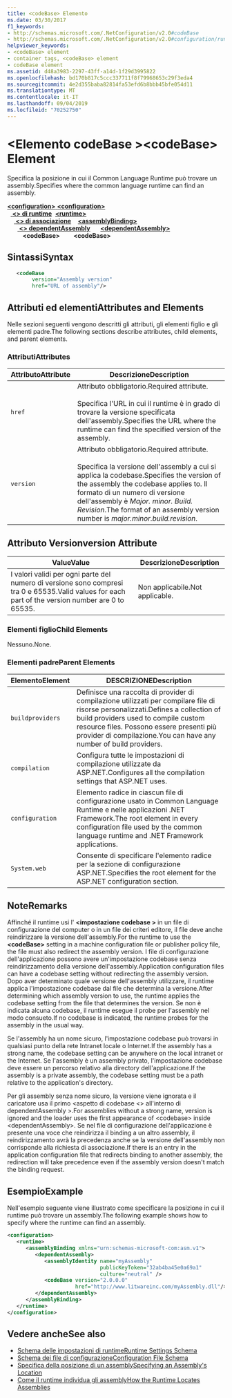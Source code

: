 ```yaml
---
title: <codeBase> Elemento
ms.date: 03/30/2017
f1_keywords:
- http://schemas.microsoft.com/.NetConfiguration/v2.0#codeBase
- http://schemas.microsoft.com/.NetConfiguration/v2.0#configuration/runtime/assemblyBinding/dependentAssembly/codeBase
helpviewer_keywords:
- <codeBase> element
- container tags, <codeBase> element
- codeBase element
ms.assetid: d48a3983-2297-43ff-a14d-1f29d3995822
ms.openlocfilehash: bd170b817c5ccc337711f8f79968653c29f3eda4
ms.sourcegitcommit: 4e2d355baba82814fa53efd6b8bbb45bfe054d11
ms.translationtype: MT
ms.contentlocale: it-IT
ms.lasthandoff: 09/04/2019
ms.locfileid: "70252750"
---
```

# <a name="codebase-element"></a><span data-ttu-id="ad18c-102">\<Elemento codeBase ></span><span class="sxs-lookup"><span data-stu-id="ad18c-102">\<codeBase> Element</span></span>

<span data-ttu-id="ad18c-103">Specifica la posizione in cui il Common Language Runtime può trovare un assembly.</span><span class="sxs-lookup"><span data-stu-id="ad18c-103">Specifies where the common language runtime can find an assembly.</span></span>

<span data-ttu-id="ad18c-104">[ **\<configuration>** ](../configuration-element.md)</span><span class="sxs-lookup"><span data-stu-id="ad18c-104">[**\<configuration>**](../configuration-element.md)</span></span>\
<span data-ttu-id="ad18c-105">&nbsp;&nbsp;[ **\<> di runtime**](runtime-element.md)</span><span class="sxs-lookup"><span data-stu-id="ad18c-105">&nbsp;&nbsp;[**\<runtime>**](runtime-element.md)</span></span>\
<span data-ttu-id="ad18c-106">&nbsp;&nbsp;&nbsp;&nbsp;[ **\<> di associazione**](assemblybinding-element-for-runtime.md)</span><span class="sxs-lookup"><span data-stu-id="ad18c-106">&nbsp;&nbsp;&nbsp;&nbsp;[**\<assemblyBinding>**](assemblybinding-element-for-runtime.md)</span></span>\
<span data-ttu-id="ad18c-107">&nbsp;&nbsp;&nbsp;&nbsp;&nbsp;&nbsp;[ **\<> dependentAssembly**](dependentassembly-element.md)</span><span class="sxs-lookup"><span data-stu-id="ad18c-107">&nbsp;&nbsp;&nbsp;&nbsp;&nbsp;&nbsp;[**\<dependentAssembly>**](dependentassembly-element.md)</span></span>\
<span data-ttu-id="ad18c-108">&nbsp;&nbsp;&nbsp;&nbsp;&nbsp;&nbsp;&nbsp;&nbsp; **\<codeBase>**</span><span class="sxs-lookup"><span data-stu-id="ad18c-108">&nbsp;&nbsp;&nbsp;&nbsp;&nbsp;&nbsp;&nbsp;&nbsp;**\<codeBase>**</span></span>

## <a name="syntax"></a><span data-ttu-id="ad18c-109">Sintassi</span><span class="sxs-lookup"><span data-stu-id="ad18c-109">Syntax</span></span>

```xml
   <codeBase
        version="Assembly version"
        href="URL of assembly"/>
```

## <a name="attributes-and-elements"></a><span data-ttu-id="ad18c-110">Attributi ed elementi</span><span class="sxs-lookup"><span data-stu-id="ad18c-110">Attributes and Elements</span></span>

<span data-ttu-id="ad18c-111">Nelle sezioni seguenti vengono descritti gli attributi, gli elementi figlio e gli elementi padre.</span><span class="sxs-lookup"><span data-stu-id="ad18c-111">The following sections describe attributes, child elements, and parent elements.</span></span>

### <a name="attributes"></a><span data-ttu-id="ad18c-112">Attributi</span><span class="sxs-lookup"><span data-stu-id="ad18c-112">Attributes</span></span>

|<span data-ttu-id="ad18c-113">Attributo</span><span class="sxs-lookup"><span data-stu-id="ad18c-113">Attribute</span></span>|<span data-ttu-id="ad18c-114">Descrizione</span><span class="sxs-lookup"><span data-stu-id="ad18c-114">Description</span></span>|
|---------------|-----------------|
|`href`|<span data-ttu-id="ad18c-115">Attributo obbligatorio.</span><span class="sxs-lookup"><span data-stu-id="ad18c-115">Required attribute.</span></span><br /><br /> <span data-ttu-id="ad18c-116">Specifica l'URL in cui il runtime è in grado di trovare la versione specificata dell'assembly.</span><span class="sxs-lookup"><span data-stu-id="ad18c-116">Specifies the URL where the runtime can find the specified version of the assembly.</span></span>|
|`version`|<span data-ttu-id="ad18c-117">Attributo obbligatorio.</span><span class="sxs-lookup"><span data-stu-id="ad18c-117">Required attribute.</span></span><br /><br /> <span data-ttu-id="ad18c-118">Specifica la versione dell'assembly a cui si applica la codebase.</span><span class="sxs-lookup"><span data-stu-id="ad18c-118">Specifies the version of the assembly the codebase applies to.</span></span> <span data-ttu-id="ad18c-119">Il formato di un numero di versione dell'assembly è *Major. minor. Build. Revision*.</span><span class="sxs-lookup"><span data-stu-id="ad18c-119">The format of an assembly version number is *major.minor.build.revision*.</span></span>|

## <a name="version-attribute"></a><span data-ttu-id="ad18c-120">Attributo Version</span><span class="sxs-lookup"><span data-stu-id="ad18c-120">version Attribute</span></span>

|<span data-ttu-id="ad18c-121">Value</span><span class="sxs-lookup"><span data-stu-id="ad18c-121">Value</span></span>|<span data-ttu-id="ad18c-122">Descrizione</span><span class="sxs-lookup"><span data-stu-id="ad18c-122">Description</span></span>|
|-----------|-----------------|
|<span data-ttu-id="ad18c-123">I valori validi per ogni parte del numero di versione sono compresi tra 0 e 65535.</span><span class="sxs-lookup"><span data-stu-id="ad18c-123">Valid values for each part of the version number are 0 to 65535.</span></span>|<span data-ttu-id="ad18c-124">Non applicabile.</span><span class="sxs-lookup"><span data-stu-id="ad18c-124">Not applicable.</span></span>|

### <a name="child-elements"></a><span data-ttu-id="ad18c-125">Elementi figlio</span><span class="sxs-lookup"><span data-stu-id="ad18c-125">Child Elements</span></span>

<span data-ttu-id="ad18c-126">Nessuno.</span><span class="sxs-lookup"><span data-stu-id="ad18c-126">None.</span></span>

### <a name="parent-elements"></a><span data-ttu-id="ad18c-127">Elementi padre</span><span class="sxs-lookup"><span data-stu-id="ad18c-127">Parent Elements</span></span>

|<span data-ttu-id="ad18c-128">Elemento</span><span class="sxs-lookup"><span data-stu-id="ad18c-128">Element</span></span>|<span data-ttu-id="ad18c-129">DESCRIZIONE</span><span class="sxs-lookup"><span data-stu-id="ad18c-129">Description</span></span>|
|-------------|-----------------|
|`buildproviders`|<span data-ttu-id="ad18c-130">Definisce una raccolta di provider di compilazione utilizzati per compilare file di risorse personalizzati.</span><span class="sxs-lookup"><span data-stu-id="ad18c-130">Defines a collection of build providers used to compile custom resource files.</span></span> <span data-ttu-id="ad18c-131">Possono essere presenti più provider di compilazione.</span><span class="sxs-lookup"><span data-stu-id="ad18c-131">You can have any number of build providers.</span></span>|
|`compilation`|<span data-ttu-id="ad18c-132">Configura tutte le impostazioni di compilazione utilizzate da ASP.NET.</span><span class="sxs-lookup"><span data-stu-id="ad18c-132">Configures all the compilation settings that ASP.NET uses.</span></span>|
|`configuration`|<span data-ttu-id="ad18c-133">Elemento radice in ciascun file di configurazione usato in Common Language Runtime e nelle applicazioni .NET Framework.</span><span class="sxs-lookup"><span data-stu-id="ad18c-133">The root element in every configuration file used by the common language runtime and .NET Framework applications.</span></span>|
|`System.web`|<span data-ttu-id="ad18c-134">Consente di specificare l'elemento radice per la sezione di configurazione ASP.NET.</span><span class="sxs-lookup"><span data-stu-id="ad18c-134">Specifies the root element for the ASP.NET configuration section.</span></span>|

## <a name="remarks"></a><span data-ttu-id="ad18c-135">Note</span><span class="sxs-lookup"><span data-stu-id="ad18c-135">Remarks</span></span>

<span data-ttu-id="ad18c-136">Affinché il runtime usi l'  **\<impostazione codebase >** in un file di configurazione del computer o in un file dei criteri editore, il file deve anche reindirizzare la versione dell'assembly.</span><span class="sxs-lookup"><span data-stu-id="ad18c-136">For the runtime to use the **\<codeBase>** setting in a machine configuration file or publisher policy file, the file must also redirect the assembly version.</span></span> <span data-ttu-id="ad18c-137">I file di configurazione dell'applicazione possono avere un'impostazione codebase senza reindirizzamento della versione dell'assembly.</span><span class="sxs-lookup"><span data-stu-id="ad18c-137">Application configuration files can have a codebase setting without redirecting the assembly version.</span></span> <span data-ttu-id="ad18c-138">Dopo aver determinato quale versione dell'assembly utilizzare, il runtime applica l'impostazione codebase dal file che determina la versione.</span><span class="sxs-lookup"><span data-stu-id="ad18c-138">After determining which assembly version to use, the runtime applies the codebase setting from the file that determines the version.</span></span> <span data-ttu-id="ad18c-139">Se non è indicata alcuna codebase, il runtime esegue il probe per l'assembly nel modo consueto.</span><span class="sxs-lookup"><span data-stu-id="ad18c-139">If no codebase is indicated, the runtime probes for the assembly in the usual way.</span></span>

<span data-ttu-id="ad18c-140">Se l'assembly ha un nome sicuro, l'impostazione codebase può trovarsi in qualsiasi punto della rete Intranet locale o Internet.</span><span class="sxs-lookup"><span data-stu-id="ad18c-140">If the assembly has a strong name, the codebase setting can be anywhere on the local intranet or the Internet.</span></span> <span data-ttu-id="ad18c-141">Se l'assembly è un assembly privato, l'impostazione codebase deve essere un percorso relativo alla directory dell'applicazione.</span><span class="sxs-lookup"><span data-stu-id="ad18c-141">If the assembly is a private assembly, the codebase setting must be a path relative to the application's directory.</span></span>

<span data-ttu-id="ad18c-142">Per gli assembly senza nome sicuro, la versione viene ignorata e il caricatore usa il primo \<aspetto di codebase \<> all'interno di dependentAssembly >.</span><span class="sxs-lookup"><span data-stu-id="ad18c-142">For assemblies without a strong name, version is ignored and the loader uses the first appearance of \<codebase> inside \<dependentAssembly>.</span></span> <span data-ttu-id="ad18c-143">Se nel file di configurazione dell'applicazione è presente una voce che reindirizza il binding a un altro assembly, il reindirizzamento avrà la precedenza anche se la versione dell'assembly non corrisponde alla richiesta di associazione.</span><span class="sxs-lookup"><span data-stu-id="ad18c-143">If there is an entry in the application configuration file that redirects binding to another assembly, the redirection will take precedence even if the assembly version doesn't match the binding request.</span></span>

## <a name="example"></a><span data-ttu-id="ad18c-144">Esempio</span><span class="sxs-lookup"><span data-stu-id="ad18c-144">Example</span></span>

<span data-ttu-id="ad18c-145">Nell'esempio seguente viene illustrato come specificare la posizione in cui il runtime può trovare un assembly.</span><span class="sxs-lookup"><span data-stu-id="ad18c-145">The following example shows how to specify where the runtime can find an assembly.</span></span>

```xml
<configuration>
   <runtime>
      <assemblyBinding xmlns="urn:schemas-microsoft-com:asm.v1">
         <dependentAssembly>
            <assemblyIdentity name="myAssembly"
                              publicKeyToken="32ab4ba45e0a69a1"
                              culture="neutral" />
            <codeBase version="2.0.0.0"
                      href="http://www.litwareinc.com/myAssembly.dll"/>
         </dependentAssembly>
      </assemblyBinding>
   </runtime>
</configuration>
```

## <a name="see-also"></a><span data-ttu-id="ad18c-146">Vedere anche</span><span class="sxs-lookup"><span data-stu-id="ad18c-146">See also</span></span>

- [<span data-ttu-id="ad18c-147">Schema delle impostazioni di runtime</span><span class="sxs-lookup"><span data-stu-id="ad18c-147">Runtime Settings Schema</span></span>](index.md)
- [<span data-ttu-id="ad18c-148">Schema dei file di configurazione</span><span class="sxs-lookup"><span data-stu-id="ad18c-148">Configuration File Schema</span></span>](../index.md)
- [<span data-ttu-id="ad18c-149">Specifica della posizione di un assembly</span><span class="sxs-lookup"><span data-stu-id="ad18c-149">Specifying an Assembly's Location</span></span>](../../specify-assembly-location.md)
- [<span data-ttu-id="ad18c-150">Come il runtime individua gli assembly</span><span class="sxs-lookup"><span data-stu-id="ad18c-150">How the Runtime Locates Assemblies</span></span>](../../../deployment/how-the-runtime-locates-assemblies.md)
